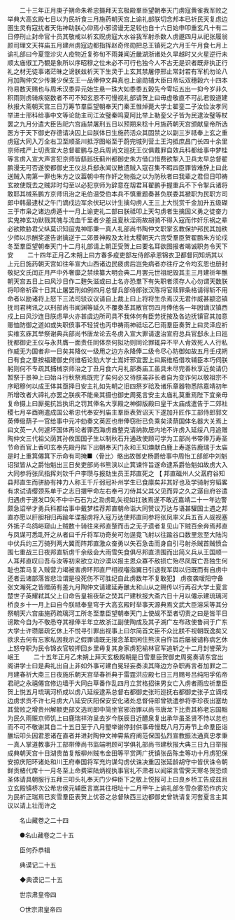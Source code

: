 <!-- { "loadSidebar": true } -->
　　二十三年正月庚子朔命朱希忠摄拜天玄极殿羣臣望朝奉天门虏寇黄雀我军败之举典大高玄殿七日以为民祈食三月施药朝天宫上谕礼部朕切念邦本已祈民天复虑边圉生灵有寇扰者天佑神助朕心仰焉小邪谤谩无足较也自十六日始申叩重玄凡十有二日停刑止封命官十员其敬戒以祈玄贶虏寇大水谷我军射杀数人虏遯四月从祀张履翁颜司理文天祥庙五月建州虏寇边都指挥赵奇佟勋把总王镇死之六月壬午月食七月上谕礼部曰今夏霪沴灾人疫物近复弥旬不雨兼闻近畿湖浙诸处久旱越时又火星逆行未顺太庙俶工乃覩是象所以序昭穆之位未必不可行也独今人不古无是识者既非执正行礼之材无徒事诸茫昧之谤朕兹祈天下生灵于上玄其禁屠停邢止常封若有军机勿论八月加陶仲文少传兼少保支王一品俸仲文典真也上谕勋辅大臣曰帝坛双穗榖六十四本符易数天赐也与周禾汉黍异元始生悬一珠大如黍黍五榖先今雩坛五出一抑今岁非久积雨则虏骑疾驱数者不可不知玄恩不可慢视礼部请贺上曰毋虚敬直不可乩君毁道建秋报大斋朝天宫三日万筹节羣臣望朝奉天门秦王惟焯薨大学士翟銮二子汝俭汝孝同举进士邢科给事中文等论劾主司江汝璧秦鸣夏阿比举上勒銮父子皆为民逮汝璧等杖罢之九月分遣大臣告祀六宫庙禁屠刑五日以预期来稔十月施药朝天宫颁献皇帝所选医方于天下御史存德请决囚上曰朕体日生施药活众其固禁之以副三岁祗奉上玄之重虏寇大同入万全右卫至顺圣川抵浮图峪至于蔚完城列营土王沟抵庶昌门长四十余里京师戒严上切责宣大总督翟鹏与总兵周尚文廵抚王仪俱戴罪自效兵科都给事中梦桂等言虏入宣大声言犯京师皆繇廵抚蓟州都御史朱方借口惜费欲掣入卫兵太早总督翟鹏漫无可否遂使都御史王仪总兵郄永闻议散遗贼入寇召集不暇四臣罪皆难辞上曰此送贼入南第一罪也朱方之议葢朝中有作奸之物指之以为防秋者曰我辈之君但日叩祷玄故使既去之贼非时勾至以必犯京师为辞意在刼君耳翟鹏手握重兵不下令掣兵诸将敢耶其械系鹏方京师讯治之毛伯温受伯本兵不慎重题奏甚负朕委其褫职为民职方司郎中韩最逮杖之午门谪戍边军余伏玘以计生擒勾虏人王三上大悦赏千金加升五级磔三于市枭之诸边虏遁十一月上谕吏礼二部曰朕祗叩上天勾虏者生擒固义勇之徒奋力实鬼神玄功默戮其魄与流血千里者少差且夏秋淫雨故胡骑不得入寇而作奸乐祸之辈必欲欺胁君父纵莫识知逭鬼神耶秉一真人礼部尚书陶仲文职掌玄教保护邦民其加秩少师以示酬奖遂告谢擒逆于二郊景神殿及太社太稷朝天六宫受羣臣贺翟鹏朱方论戍冬至羣臣望朝奉天门十二月礼部请上朝正受贺上曰要名耳欲图报者竭诚职务令天下安 
　　二十四年正月乙未朔上曰方春多疫吏部左侍郎承恩锦衣卫都督同知炳其以上元日施药朝天宫如往年宣大山西诸边民疲虏后岂免病者亦往疗之令均玄恩也册封敬妃文氏闰正月严中外奢靡之禁续纂大明会典二月罢元世祖祀毁其主三月建祈年醮朝天宫五日上曰风沙日作二麰失滋或曰上名亦恐羣下有失职者须存人心勿谓天数朕将叩帝祈霖十日其止屠罢刑如例四月总督兵部侍郎张汉陈将官赎罪条格请得斩不用命者以励诸将上怒下三法司驳议议请自上裁上曰上将将生杀焉汉无君作威甚颛恣镇抚司君栲讯之以刑部尚书闻渊等延久不覆奏革其散官罚四月俸他各一年因谪汉镇西戍上曰风沙连日朕虑旱火亦甚虞边所司具不我体何有臣劳抚按及各边抚镇官其加意赈恤防御之道如或失职偾事不轻贷也丙申祷雨神祗坛乙巳雨羣臣奏贺上曰灵泽应祈实维玄庥其举祭谢典兵部尚书唐龙论去冬虏入宣大罪请逮治宣府总兵官郄永上曰廵抚都御史王仪与永共膺一面责任同体奈何拟功则同论罪辄异不平人肻效死人人行私作威无为国者非一日矣其降仪一级用之边方永降俸二级令尽心防御如故五月壬戌朔日有食之羣按福建御史何维栢论劾大学士嵩奸邪宜罢上曰厮维栢借攻辅臣本巧伺朕躬则何不专疏其捕械京师治之丁丑月食六月礼部奏庙工虽具未尽完善秋享近矣请仍暂祭于景神上曰始斗行秋祭焉既完了矣何必又待朕虽非长者自为变诈何以敬祖宗不序昭穆何以成王体其亟择日安主礼如先朝之旧四祭岁祫及诸乐章器物悉除嘉靖初年所增改者大禘礼亦罢之朕疾不能亲其摄也御史周冕言安主太庙礼莫重焉陛下宜亲毋复命摄上曰厮冕抗旨执讯之罚其俸名大享殿之神御版殿曰皇干太庙成遣告于二郊社稷七月辛酉朔遣成国公希忠代奉安列庙主羣臣表贺诏天下遂加升匠作工部侍郎郭文英俸级荫子一官给事中元冲劾奏文英匠也带俸窃衔已负乘矣渎荫国体名器大关焉上曰文英一人何遽坏国体再论者罪西海虏酋整克请纳款居内地不许虏入延绥八月追赠陶仲文三代祖父荫其孙攸国国子生以制秋石升通政使顾可学为工部尚书带俸万寿圣节命百官上香叩玄奉先殿丹陛下出朝奉天门永和王知燠献白鹿上寿遂告鹿瑞于太庙是时上重箕僊箕下示命有司掩■〈骨比〉骼出故御史杨爵给事中周怡工部郎中刘魁诏狱皆从之爵怡魁出三日矣吏部尚书熊浃以止箕谏忤旨遂命逮系爵怡魁如故虏大入大同参将张凤指挥刘钦千户李瓒与报劾生员王邦直死之 【 邦直磁州人父潺府谷知县邦直生而骈胁有神力人称王千斤弱冠补州学生已食廪矣非其好也及学骑射穷韬畧有求试请缨颈系单于之志日擐甲命左右奉弓刀侍其父其父见而异之久之潺自府谷遣归遇虏于道发□矢不中中石石为之泐虏耴矢视如扛骇焉遂不敢近嘉靖二十一年边警颇急诏举才勇兵科都给事中戴梦桂荐邦直朝命诣大同赞议万达与语甚驩国士遇之邦直亦愿以肝胆相归再踰年谍报虏将入寇万达使邦直同参将张凤率义兵五百人觇视塞外抵子鸟鸽峪窥山上贼数十骑往来邦直蹵而击之无孑遗者复见山下贼百余奔焉邦直与凤谋可悉耴歼之从者曰千斤将军功奇矣可勿逞竟飞射以往踰谷口数里忽至大陆沟中伏兵约三万骑列两大翼而阵邦直激众奋勇以矢石急击而身自引弓射杀贼首贼愤合围七重战三日夜邦直斩虏千余级会大雨雪矢食俱尽邦直溃围而出简义兵从王国顺一人耳邦直叹曰吾与汝等初来欲立功沙漠以报主恩众寡不敌损亡殆尽凤既亡吾独生何耻也策马复入贼营力竭被害虏环邦直尸相视囓指翼日引退我军舆以归既而有自虏中还者云诸部落皆悲泣谓是役死伤不可胜纪自此虏数年不复敢犯】 虏夜袭叆阳守备张文瀚死之皆赠荫有差九月陶仲文请建延寿醮太和山从之赐传以行再召大学士夏言楚世子英耀弒其父上曰命告皇祖夜斩之焚其尸建秋报大斋六日十月以僊示建琉璃河桥良乡十一月上曰自今朕祗奉皇穹于大高玄殿时举事天源典焉文武大臣溶采等其分祭朝天六宫庙施药疏璃河工所冬至羣臣望朝奉天门上使觇不至者切责之曰是皆平日谤欺今自为不敬悉夺其禄俸半年立故浙江副使陶成及其子湖广左布政使鲁祠于广东大学士许瓒屡疏乞休上不悦寻引罪出视事上曰尔简首文臣不众比朕不视朝既逸矣又欲求去何有忘家私因我示之假罪请既无报念革职闲住熊浃自忤旨后屡被谴称病乞休上怒夺职为民令锦衣官较押回乡里毋复其身家虏犯榆林官军追斩之十二月封誉荣为岷王 
　　二十五年正月乙未朔上拜天玄极殿朝是日雪羣臣贺御史周冕奏请东宫出阁讲学士曰是典礼出自上非如外事可建白冕轻妄奏渎其降边方杂职再言者加罪之二月建春祈大斋三日夜施乐朝天宫举春祈典于雷霆洪应殿七日三月赐号吕纯阳孚佑帝君祀之永禧僊宫修边墙于大同白草番作乱四月立赏格招徕男女亡入虏者雨应祈羣臣贺上悦五月琉璃河桥成以虏八延绥逮系总督右都御史张珩廵抚右都御史张子立谪戍边虏求贡不许七月虏大八延安庆阳保安安化诸处总督侍郎曾铣遣参将李珍夜出塞劫其营败之增贵州解额吏部文选司郎中简坐官邪治罪以尚书唐龙下比责其称老忘国黜为民久雨赈京师饥上曰鹿瑞祥洊呈去岁今朕辰日近醴泉复出承华虽圣贤不恃以怠也而不可不敬谢其自二十五日至于八月朢举谢停封供事毋慢既八月万寿节上命羣臣诣醮坛叩头因君恩诸在直者并进封陶仲文神霄紫府阐范保国弘烈宣教振法通真忠孝秉一真人掌道教事升工部带俸尚书监端明顾可学俱礼部尚书建秋报大典三日九日举报成典朝天宫十日湖贵苗复叛柳州贼韦金田等平赏两广抚镇张岳陈圭等功十月虏犯保安掠庆阳环诸处和川王府奉国将军充灼谋勾虏伏诛决重囚张延龄胡守中皆伏诛令朝鲜贡楮代席十一月冬至上命费寀陆炳视执事官礼不肃者以闻寀言雪霁天寒冬贺恐烦圣体请具朝服行五拜三叩头礼奉天门少伸臣下之敬上悦报可上曰良乡桥工告成兹且立玄殿镇桥次公希忠侯元辅臣言嵩其往相址十二月甲午上谕礼部冬雪杂雾恐作疠灾为民祈正瑞焉已亥雪羣臣表贺上优荅之总督陕西三边都御史曾铣请复河套夏言主其议以请上壮而许之 

　　名山藏卷之二十四 

　　●名山藏卷之二十五 

　　臣何乔恭辑 

　　典谟记二十五 

　　◆典谟记二十五 

　　世宗肃皇帝四 

　　○世宗肃皇帝四 

